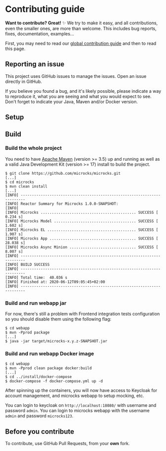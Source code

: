 # Contributing guide

**Want to contribute? Great!** ✨ We try to make it easy, and all contributions, even the smaller ones, are more than welcome. This includes bug reports, fixes, documentation, examples... 

First, you may need to read our [global contribution guide](https://github.com/microcks/.github/blob/master/CONTRIBUTING.md) and then to read this page.

## Reporting an issue

This project uses GitHub issues to manage the issues. Open an issue directly in GitHub.

If you believe you found a bug, and it's likely possible, please indicate a way to reproduce it, what you are seeing and what you would expect to see.
Don't forget to indicate your Java, Maven and/or Docker version.

## Setup

## Build

### Build the whole project

You need to have [Apache Maven](https://maven.apache.org) (version >= 3.5) up and running as well as a valid Java Development Kit (version >= 17) install to build the project.

```
$ git clone https://github.com/microcks/microcks.git
[...]
$ cd microcks
$ mvn clean install
[...] 
[INFO] ------------------------------------------------------------------------
[INFO] Reactor Summary for Microcks 1.0.0-SNAPSHOT:
[INFO] 
[INFO] Microcks ........................................... SUCCESS [  0.234 s]
[INFO] Microcks Model ..................................... SUCCESS [  1.602 s]
[INFO] Microcks EL ........................................ SUCCESS [  1.907 s]
[INFO] Microcks App ....................................... SUCCESS [ 28.038 s]
[INFO] Microcks Async Minion .............................. SUCCESS [  8.007 s]
[INFO] ------------------------------------------------------------------------
[INFO] BUILD SUCCESS
[INFO] ------------------------------------------------------------------------
[INFO] Total time:  40.036 s
[INFO] Finished at: 2020-06-12T09:05:45+02:00
[INFO] ------------------------------------------------------------------------
```

### Build and run webapp jar

For now, there's still a problem with Frontend integration tests configuration so you should disable them using the following flag:
 
```
$ cd webapp
$ mvn -Pprod package
[...]
$ java -jar target/microcks-x.y.z-SNAPSHOT.jar
```

### Build and run webapp Docker image

```
$ cd webapp
$ mvn -Pprod clean package docker:build
[...]
$ cd ../install/docker-compose
$ docker-compose -f docker-compose.yml up -d
```
After spinning up the containers, you will now have access to Keycloak for account management, and microcks webapp to setup mocking, etc.

You can login to keycloak on `http://localhost:18080/` with username and password `admin`.
You can login to microcks webapp with the username `admin` and password `microcks123`.

## Before you contribute

To contribute, use GitHub Pull Requests, from your **own** fork.
